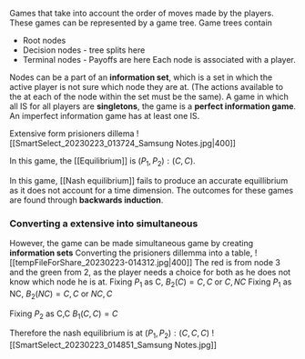 Games that take into account the order of moves made by the players. These games can be represented by a game tree. Game trees contain 
- Root nodes
- Decision nodes - tree splits here
- Terminal  nodes - Payoffs are here
Each node is associated with a player.

Nodes can be a part of an **information set**, which is a set in which the active player is not sure which node they are at. (The actions available to the at each of the node within the set must be the same). A game in which all IS for all players are **singletons**, the game is a **perfect information game**. An imperfect information game has at least one IS.

Extensive form prisioners dillema
![[SmartSelect_20230223_013724_Samsung Notes.jpg|400]]

In this game, the [[Equilibrium]] is $(P_1,P_2):(C,C)$. 

In this game, [[Nash equilibrium]] fails to produce an accurate equillibrium as it does not account for a time dimension. The outcomes for these games are found through **backwards induction**.

### Converting a extensive into simultaneous
However, the game can be made simultaneous game by creating **information sets** 
Converting the prisioners dillemma into a table,
![[tempFileForShare_20230223-014312.jpg|400]]
The red is from node 3 and the green from 2, as the player needs a choice for both as he does not know which node he is at.
Fixing $P_1$ as C,
$B_2(C)=C,C$ or $C,NC$
Fixing $P_1$ as NC,
$B_2(NC)=C,C$ or $NC,C$

Fixing $P_2$ as C,C
$B_1(C,C)=C$

Therefore the nash equilibrium is at $(P_1,P_2):(C,C,C)$
![[SmartSelect_20230223_014851_Samsung Notes.jpg]]